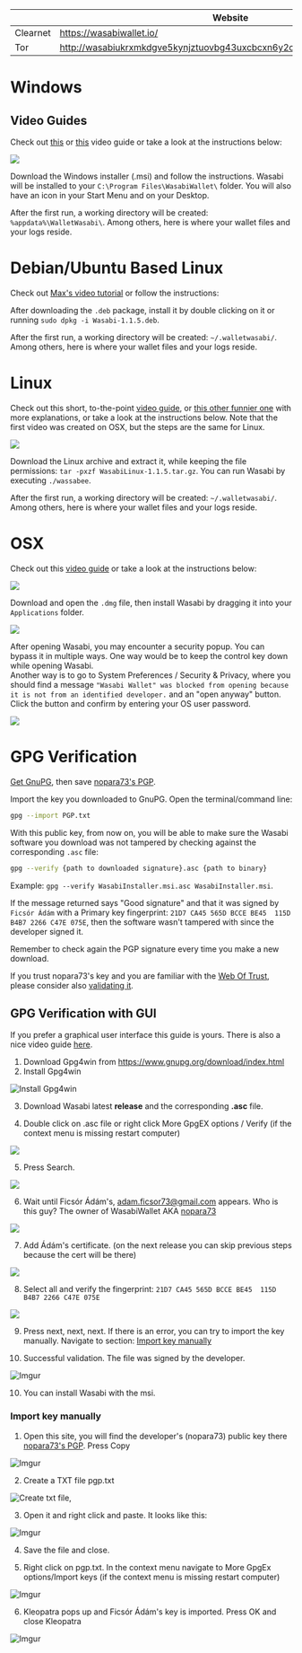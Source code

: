 |          | Website                                                                |
|----------|------------------------------------------------------------------------|
| Clearnet | https://wasabiwallet.io/                                               |
| Tor      | http://wasabiukrxmkdgve5kynjztuovbg43uxcbcxn6y2okcrsg7gb6jdmbad.onion/ |

# Windows

## Video Guides

Check out [this](https://www.youtube.com/watch?v=tkaaC8yET1o) or [this](https://www.youtube.com/watch?v=D8U53PFEsVk) video guide or take a look at the instructions below:

![](https://imgur.com/K2J1WWG.png)

Download the Windows installer (.msi) and follow the instructions.
Wasabi will be installed to your `C:\Program Files\WasabiWallet\` folder. You will also have an icon in your Start Menu and on your Desktop.  

After the first run, a working directory will be created: `%appdata%\WalletWasabi\`. Among others, here is where your wallet files and your logs reside.

# Debian/Ubuntu Based Linux

Check out [Max's video tutorial](https://www.youtube.com/watch?v=DUc9A76rwX4) or follow the instructions:

After downloading the `.deb` package, install it by double clicking on it or running `sudo dpkg -i Wasabi-1.1.5.deb`.

After the first run, a working directory will be created: `~/.walletwasabi/`. Among others, here is where your wallet files and your logs reside.

# Linux

Check out this short, to-the-point [video guide](https://www.youtube.com/watch?v=qFbv_b-bju4), or [this other funnier one](https://www.youtube.com/watch?time_continue=4&v=zPKpC9cRcZo) with more explanations, or take a look at the instructions below. Note that the first video was created on OSX, but the steps are the same for Linux.

![](https://imgur.com/wsJ66Qt.png)

Download the Linux archive and extract it, while keeping the file permissions: `tar -pxzf WasabiLinux-1.1.5.tar.gz`.
You can run Wasabi by executing `./wassabee`.

After the first run, a working directory will be created: `~/.walletwasabi/`. Among others, here is where your wallet files and your logs reside.

# OSX

Check out this [video guide](https://www.youtube.com/watch?v=_Zmc54XYzBA) or take a look at the instructions below:

![](https://imgur.com/k0cEYjz.png)

Download and open the `.dmg` file, then install Wasabi by dragging it into your `Applications` folder.

![](https://i.imgur.com/7UEZ8wI.png)

After opening Wasabi, you may encounter a security popup. You can bypass it in multiple ways. One way would be to keep the control key down while opening Wasabi.  
Another way is to go to System Preferences / Security & Privacy, where you should find a message `"Wasabi Wallet" was blocked from opening because it is not from an identified developer.` and an "open anyway" button. Click the button and confirm by entering your OS user password. 

![](https://imgur.com/dy1zfJG.png)

# GPG Verification

[Get GnuPG](https://www.gnupg.org/download/index.html), then save [nopara73's PGP](https://github.com/zkSNACKs/WalletWasabi/blob/master/PGP.txt).

Import the key you downloaded to GnuPG. Open the terminal/command line:

```sh
gpg --import PGP.txt
```

With this public key, from now on, you will be able to make sure the Wasabi software you download was not tampered by checking against the corresponding `.asc` file:

```sh
gpg --verify {path to downloaded signature}.asc {path to binary}
```

Example: `gpg --verify WasabiInstaller.msi.asc WasabiInstaller.msi`.
 
If the message returned says "Good signature" and that it was signed by `Ficsór Ádám` with a Primary key fingerprint: `21D7 CA45 565D BCCE BE45  115D B4B7 2266 C47E 075E`, then the software wasn't tampered with since the developer signed it.
 
Remember to check again the PGP signature every time you make a new download.

If you trust nopara73's key and you are familiar with the [Web Of Trust](https://security.stackexchange.com/questions/147447/gpg-why-is-my-trusted-key-not-certified-with-a-trusted-signature), please consider also [validating it](https://www.gnupg.org/gph/en/manual/x334.html).

## GPG Verification with GUI

If you prefer a graphical user interface this guide is yours. There is also a nice video guide [here](https://youtu.be/D8U53PFEsVk?t=45). 

1. Download Gpg4win from https://www.gnupg.org/download/index.html
2. Install Gpg4win 

![Install Gpg4win](https://i.imgur.com/YKDdw1k.png)

3. Download Wasabi latest __release__ and the corresponding __.asc__ file.

4. Double click on .asc file or right click More GpgEX options / Verify (if the context menu is missing restart computer)

![](https://i.imgur.com/fJME8Yh.png)

5. Press Search.

![](https://i.imgur.com/cj00rev.png)

6. Wait until Ficsór Ádám's, adam.ficsor73@gmail.com appears. Who is this guy? The owner of WasabiWallet AKA [nopara73]( https://github.com/nopara73)

![](https://i.imgur.com/B3WZn1n.png)

7. Add Ádám's certificate. (on the next release you can skip previous steps because the cert will be there)

![](https://i.imgur.com/9zGpuI6.png)

8. Select all and verify the fingerprint: `21D7 CA45 565D BCCE BE45  115D B4B7 2266 C47E 075E`

![](https://i.imgur.com/PfdbegY.png)

9. Press next, next, next. If there is an error, you can try to import the key manually. Navigate to section: [Import key manually](https://github.com/molnard/WalletWasabi/blob/patch-3/WalletWasabi.Documentation/Guides/InstallInstructions.md#import-key-manually)

9. Successful validation. The file was signed by the developer.

![Imgur](https://i.imgur.com/7e0O9dQ.png)

10. You can install Wasabi with the msi.

### Import key manually

1. Open this site, you will find the developer's (nopara73) public key there [nopara73's PGP](https://github.com/zkSNACKs/WalletWasabi/blob/master/PGP.txt). Press Copy

![Imgur](https://i.imgur.com/zLVqhOu.png)

2. Create a TXT file pgp.txt 

![Create txt file](https://i.imgur.com/F8LMu6W.png), 

3. Open it and right click and paste. It looks like this:

![Imgur](https://i.imgur.com/82XiHce.png)

4. Save the file and close.

5. Right click on pgp.txt. In the context menu navigate to More GpgEx options/Import keys (if the context menu is missing restart computer)

![Imgur](https://i.imgur.com/qmuF3Hx.png)

6. Kleopatra pops up and Ficsór Ádám's key is imported. Press OK and close Kleopatra

![Imgur](https://i.imgur.com/EICwNWq.png)

